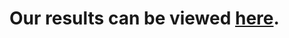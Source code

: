 # Our results can be viewed [here](https://natewagner10.github.io/Stat-Inference-Final-Project/main.html).
